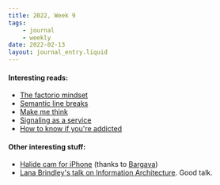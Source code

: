 ```yaml
---
title: 2022, Week 9
tags: 
    - journal
    - weekly
date: 2022-02-13
layout: journal_entry.liquid
---
```



#### Interesting reads:

* [The factorio mindset](https://www.thediff.co/p/the-factorio-mindset)
* [Semantic line breaks](https://sembr.org/) 
* [Make me think](https://ralphammer.com/make-me-think/)
* [Signaling as a service](https://julian.digital/2020/03/28/signaling-as-a-service/)
* [How to know if you're addicted](https://psyche.co/guides/how-to-know-if-youre-addicted-to-alcohol-or-drugs)


#### Other interesting stuff:

* [Halide cam for iPhone](https://halide.cam/) (thanks to [Bargava](https://www.bargava.com))
* [Lana Brindley's talk on Information Architecture](https://www.youtube.com/watch?v=Gm-0IIvWLmE). Good talk.

